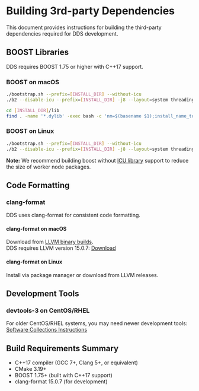 # Building 3rd-party Dependencies

This document provides instructions for building the third-party dependencies required for DDS development.

## BOOST Libraries

DDS requires BOOST 1.75 or higher with C++17 support.

### BOOST on macOS

```bash
./bootstrap.sh --prefix=[INSTALL_DIR] --without-icu
./b2 --disable-icu --prefix=[INSTALL_DIR] -j8 --layout=system threading=multi link=shared,static cxxstd=17 install

cd [INSTALL_DIR]/lib
find . -name '*.dylib' -exec bash -c 'nm=$(basename $1);install_name_tool $1 -id [INSTALL_DIR]/lib/$nm' -- {} \;
```

### BOOST on Linux

```bash
./bootstrap.sh --prefix=[INSTALL_DIR] --without-icu
./b2 --disable-icu --prefix=[INSTALL_DIR] -j8 --layout=system threading=multi link=shared,static cxxstd=17 install
```

**Note:** We recommend building boost without [ICU library](http://site.icu-project.org/) support to reduce the size of worker node packages.

## Code Formatting

### clang-format

DDS uses clang-format for consistent code formatting.

#### clang-format on macOS

Download from [LLVM binary builds](http://releases.llvm.org/download.html).  
DDS requires LLVM version 15.0.7: [Download](https://github.com/llvm/llvm-project/releases/tag/llvmorg-15.0.7)

#### clang-format on Linux

Install via package manager or download from LLVM releases.

## Development Tools

### devtools-3 on CentOS/RHEL

For older CentOS/RHEL systems, you may need newer development tools:
[Software Collections Instructions](https://www.softwarecollections.org/en/scls/rhscl/devtoolset-3/)

## Build Requirements Summary

* C++17 compiler (GCC 7+, Clang 5+, or equivalent)
* CMake 3.19+
* BOOST 1.75+ (built with C++17 support)
* clang-format 15.0.7 (for development)
